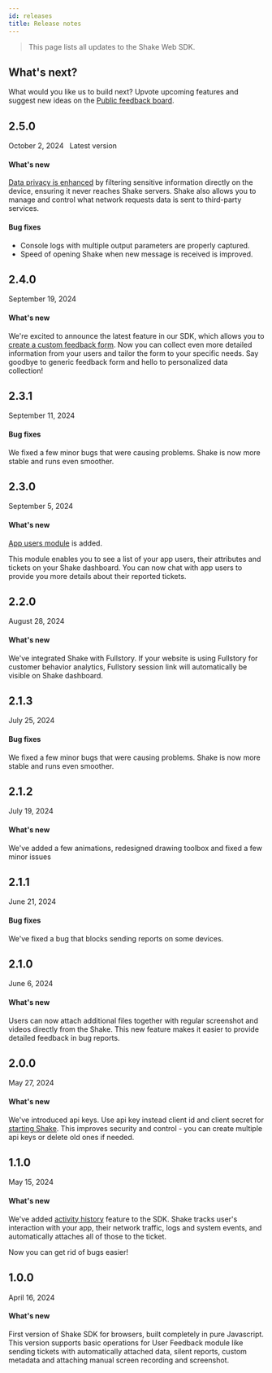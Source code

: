 ```yaml
---
id: releases
title: Release notes
---
```

>This page lists all updates to the Shake Web SDK.

## What's next?

What would you like us to build next? Upvote upcoming features and suggest new ideas on the [Public feedback board](https://feedback.shakebugs.com/).

## 2.5.0
<span class="tag-button">October 2, 2024</span>&nbsp;&nbsp;
<span class="tag-button green-tag-button">Latest version</span>

#### What's new

[Data privacy is enhanced](/web/configuration-and-data/manage-sensitive-data) by filtering sensitive information directly on the device, ensuring it never reaches Shake servers. 
Shake also allows you to manage and control what network requests data is sent to third-party services.

#### Bug fixes

- Console logs with multiple output parameters are properly captured.  
- Speed of opening Shake when new message is received is improved.

## 2.4.0
<span class="tag-button">September 19, 2024</span>&nbsp;&nbsp;

#### What's new

We're excited to announce the latest feature in our SDK, which allows you to [create a custom feedback form](/web/configuration-and-data/custom-forms).
Now you can collect even more detailed information from your users and tailor the form to your specific needs.
Say goodbye to generic feedback form and hello to personalized data collection!

## 2.3.1
<span class="tag-button">September 11, 2024</span>&nbsp;&nbsp;

#### Bug fixes

We fixed a few minor bugs that were causing problems. Shake is now more stable and runs even smoother.

## 2.3.0
<span class="tag-button">September 5, 2024</span>&nbsp;&nbsp;

#### What's new

[App users module](/web/users/overview) is added. 

This module enables you to see a list of your app users, their attributes and tickets on your Shake dashboard.
You can now chat with app users to provide you more details about their reported tickets.

## 2.2.0
<span class="tag-button">August 28, 2024</span>&nbsp;&nbsp;

#### What's new

We've integrated Shake with Fullstory. If your website is using Fullstory for customer behavior analytics, 
Fullstory session link will automatically be visible on Shake dashboard.

## 2.1.3
<span class="tag-button">July 25, 2024</span>&nbsp;&nbsp;

#### Bug fixes

We fixed a few minor bugs that were causing problems. Shake is now more stable and runs even smoother.

## 2.1.2
<span class="tag-button">July 19, 2024</span>&nbsp;&nbsp;

#### What's new

We've added a few animations, redesigned drawing toolbox and fixed a few minor issues

## 2.1.1
<span class="tag-button">June 21, 2024</span>&nbsp;&nbsp;

#### Bug fixes

We've fixed a bug that blocks sending reports on some devices.

## 2.1.0
<span class="tag-button">June 6, 2024</span>&nbsp;&nbsp;

#### What's new

Users can now attach additional files together with regular screenshot and videos directly from the Shake.
This new feature makes it easier to provide detailed feedback in bug reports.

## 2.0.0
<span class="tag-button">May 27, 2024</span>&nbsp;&nbsp;

#### What's new

We've introduced api keys. Use api key instead client id and client secret for [starting Shake](/web/install/npm#initialize-shake).
This improves security and control - you can create multiple api keys or delete old ones if needed.

## 1.1.0
<span class="tag-button">May 15, 2024</span>&nbsp;&nbsp;

#### What's new

We've added [activity history](/web/configuration-and-data/activity-history) feature to the SDK. Shake tracks user's interaction with your app, their network traffic,
logs and system events, and automatically attaches all of those to the ticket.

Now you can get rid of bugs easier!

## 1.0.0
<span class="tag-button">April 16, 2024</span>&nbsp;&nbsp;

#### What's new

First version of Shake SDK for browsers, built completely in pure Javascript. This version supports basic operations
for User Feedback module like sending tickets with automatically attached data, silent reports, custom metadata and 
attaching manual screen recording and screenshot.
